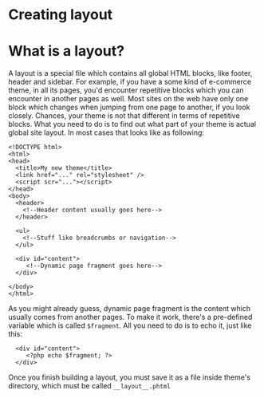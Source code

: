 Creating layout
===============

# What is a layout?

A layout is a special file which contains all global HTML blocks, like footer, header and sidebar. For example, if you have a some kind of e-commerce theme, in all its pages, you'd encounter repetitive blocks which you can encounter in another pages as well. Most sites on the web have only one block which changes when jumping from one page to another, if you look closely. Chances, your theme is not that different in terms of repetitive blocks. What you need to do is to find out what part of your theme is actual global site layout. In most cases that looks like as following:

    <!DOCTYPE html>
    <html>
    <head>
      <title>My new theme</title>
      <link href="..." rel="stylesheet" />
      <script scr="..."></script>
    </head>
    <body>
      <header>
        <!--Header content usually goes here-->
      </header>
      
      <ul>
        <!--Stuff like breadcrumbs or navigation-->
      </ul>
      
      <div id="content">
         <!--Dynamic page fragment goes here-->
      </div>
      
    </body>
    </html>

As you might already guess, dynamic page fragment is the content which usually comes from another pages. To make it work, there's a pre-defined variable which is called `$fragment`. All you need to do is to echo it, just like this:

      <div id="content">
         <?php echo $fragment; ?>
      </div>

  
Once you finish building a layout, you must save it as a file inside theme's directory, which must be called `__layout__.phtml`

